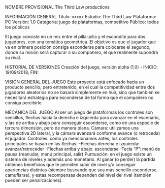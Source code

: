 NOMBRE PROVISIONAL
The Third Law productions 

INFORMACIÓN GENERAL
Título: xxxxx
Estudio: The Third Law 
Plataforma: PC
Versión: 1.0
Categoría: juego de plataformas, competitivo
Público: todos los públicos

El juego consiste en un mix entre el pilla-pilla y el escondite para dos jugadores, con una temática geométrica. El objetivo es que el jugador que va en primera posición consiga esconderse para colocarse el segundo, donde su misión será capturar a su compañero, el que realmente supondrá su rival.

HISTORIAL DE VERSIONES
Creación del juego, versión alpha (1.0) - INICIO: 19/09/2018; FIN:

VISIÓN GENERAL DEL JUEGO
Este proyecto está enfocado hacia un producto sencillo, pero entretenido, en el cual la competitividad entre dos jugadores aleatorios no se basará simplemente en huir, sino que también se necesitará estrategia para esconderse de tal forma que el compañero no consiga percibirle.

MECÁNICA DEL JUEGO
Al ser un juego de plataformas los controles son sencillos, flechas hacia la derecha e izquierda para avanzar en el escenario, y las de arriba y abajo para conseguir esconderse, como en una especie de tercera dimensión, pero de manera plana.
Cámara: utilizamos una perspectiva 2D lateral, y la cámara avanzará conforme avance (o retroceda) el jugador.
Controles: como ya mencionamos antes, los controles principales se basan en las flechas:
-Flechas derecha e izquierda: avanzar/retroceder
-Flechas arriba y abajo: esconderse
-Tecla “P”: menú de pausa (reanudar, menú principal, salir)
Puntuación: en el juego existe un sistema de niveles y además uno monetario. Al ganar (o perder) la partida obtienes beneficios que te permiten subir de nivel y/o conseguir apariencias distintas (siempre buscando que sea más sencillo esconderse, camuflarse), y estas recompensas dependen del nivel del rival (también pueden ser penalizaciones).







